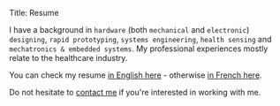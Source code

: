 Title: Resume

I have a background in `hardware` (both `mechanical` and `electronic`) `designing`, `rapid prototyping`, `systems engineering`, `health sensing` and `mechatronics & embedded systems`.
My professional experiences mostly relate to the healthcare industry.

You can check my resume [in English here]({static}/pdfs/ResumeEN.pdf) - otherwise [in French here]({static}/pdfs/ResumeFR.pdf).

Do not hesitate to [contact me](mailto:message.koji@gmail.com>) if you're interested in working with me.